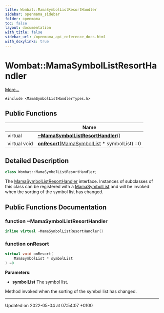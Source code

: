 ```yaml
---
title: Wombat::MamaSymbolListResortHandler
sidebar: openmama_sidebar
folder: openmama
toc: false
layout: documentation
with_title: false
sidebar_url: /openmama_api_reference_docs.html
with_doxylinks: true
---
```


# Wombat::MamaSymbolListResortHandler



 [More...](#detailed-description)


`#include <MamaSymbolListHandlerTypes.h>`

## Public Functions

|                | Name           |
| -------------- | -------------- |
| virtual | **[~MamaSymbolListResortHandler](classWombat_1_1MamaSymbolListResortHandler.html#function-~mamasymbollistresorthandler)**() |
| virtual void | **[onResort](classWombat_1_1MamaSymbolListResortHandler.html#function-onresort)**([MamaSymbolList](classWombat_1_1MamaSymbolList.html) * symbolList) =0 |

## Detailed Description

```cpp
class Wombat::MamaSymbolListResortHandler;
```


The [MamaSymbolListResortHandler](classWombat_1_1MamaSymbolListResortHandler.html) interface. Instances of subclasses of this class can be registered with a [MamaSymbolList](classWombat_1_1MamaSymbolList.html) and will be invoked when the sorting of the symbol list has changed. 

## Public Functions Documentation

### function ~MamaSymbolListResortHandler

```cpp
inline virtual ~MamaSymbolListResortHandler()
```


### function onResort

```cpp
virtual void onResort(
    MamaSymbolList * symbolList
) =0
```


**Parameters**: 

  * **symbolList** The symbol list. 


Method invoked when the sorting of the symbol list has changed.


-------------------------------

Updated on 2022-05-04 at 07:54:07 +0100